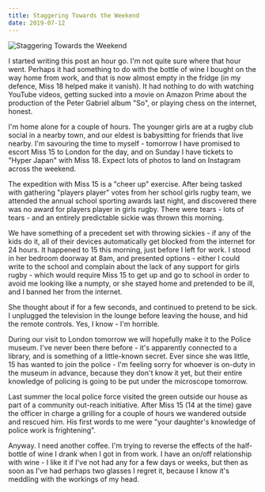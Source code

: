 ```yaml
---
title: Staggering Towards the Weekend
date: 2019-07-12
---
```


![Staggering Towards the Weekend](https://source.unsplash.com/l7dbl-sUg3k/1600x900)

I started writing this post an hour go. I'm not quite sure where that hour went. Perhaps it had something to do with the bottle of wine I bought on the way home from work, and that is now almost empty in the fridge (in my defence, Miss 18 helped make it vanish). It had nothing to do with watching YouTube videos, getting sucked into a movie on Amazon Prime about the production of the Peter Gabriel album "So", or playing chess on the internet, honest.

I'm home alone for a couple of hours. The younger girls are at a rugby club social in a nearby town, and our eldest is babysitting for friends that live nearby. I'm savouring the time to myself - tomorrow I have promised to escort Miss 15 to London for the day, and on Sunday I have tickets to "Hyper Japan" with Miss 18. Expect lots of photos to land on Instagram across the weekend.

The expedition with Miss 15 is a "cheer up" exercise. After being tasked with gathering "players player" votes from her school girls rugby team, we attended the annual school sporting awards last night, and discovered there was no award for players player in girls rugby. There were tears - lots of tears - and an entirely predictable sickie was thrown this morning.

We have something of a precedent set with throwing sickies - if any of the kids do it, all of their devices automatically get blocked from the internet for 24 hours. It happened to 15 this morning, just before I left for work. I stood in her bedroom doorway at 8am, and presented options - either I could write to the school and complain about the lack of any support for girls rugby - which would require Miss 15 to get up and go to school in order to avoid me looking like a numpty, or she stayed home and pretended to be ill, and I banned her from the internet.

She thought about if for a few seconds, and continued to pretend to be sick. I unplugged the television in the lounge before leaving the house, and hid the remote controls. Yes, I know - I'm horrible.

During our visit to London tomorrow we will hopefully make it to the Police museum. I've never been there before - it's apparently connected to a library, and is something of a little-known secret. Ever since she was little, 15 has wanted to join the police - I'm feeling sorry for whoever is on-duty in the museum in advance, because they don't know it yet, but their entire knowledge of policing is going to be put under the microscope tomorrow.

Last summer the local police force visited the green outside our house as part of a community out-reach initiative. After Miss 15 (14 at the time) gave the officer in charge a grilling for a couple of hours we wandered outside and rescued him. His first words to me were "your daughter's knowledge of police work is frightening".

Anyway. I need another coffee. I'm trying to reverse the effects of the half-bottle of wine I drank when I got in from work. I have an on/off relationship with wine - I like it if I've not had any for a few days or weeks, but then as soon as I've had perhaps two glasses I regret it, because I know it's meddling with the workings of my head.